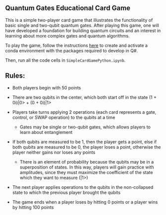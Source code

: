 ## Quantum Gates Educational Card Game

This is a simple two-player card game that illustrates the functionality of basic single and two-qubit quantum gates. After playing this game, one will have developed a foundation for building quantum circuits and an interest in learning about more complex gates and quantum algorithms.

To play the game, follow the instructions [here](https://docs.microsoft.com/en-us/quantum/quickstarts/install-jupyter) to create and activate a conda environment with the packages required to develop in Q#. 

Then, run all the code cells in `SimpleCardGamePython.ipynb`.

## Rules:

- Both players begin with 50 points

- There are two qubits in the center, which both start off in the state (1 + 0i)|0> + (0 + 0i)|1>

- Players take turns applying 2 operations (each card represents a gate, control, or SWAP operation) to the qubits at a time

    - Gates may be single or two-qubit gates, which allows players to learn about entanglement

- If both qubits are measured to be 1, then the player gets a point, else if both qubits are measured to be 0, the player loses a point, otherwise the player neither gains nor loses any points

    - There is an element of probability because the qubits may be in a superposition of states. In this way, players will gain practice with amplitudes, since they must maximize the coefficient of the state which they want to measure (|1>)

- The next player applies operations to the qubits in the non-collapsed state to which the previous player brought the qubits

- The game ends when a player loses by hitting 0 points or a player wins by hitting 100 points
